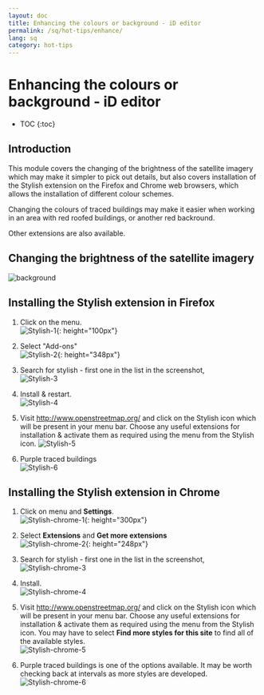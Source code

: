 ```yaml
---
layout: doc
title: Enhancing the colours or background - iD editor
permalink: /sq/hot-tips/enhance/
lang: sq
category: hot-tips
---
```


Enhancing the colours or background - iD editor
============

- TOC
{:toc}

Introduction
------------

This module covers the changing of the brightness of the satellite imagery which may make it simpler to pick out details, but also covers installation of the Stylish extension on the Firefox and Chrome web browsers, which allows the installation of different colour schemes.  

Changing the colours of traced buildings may make it easier when working in an area with red roofed buildings, or another red backround.  

Other extensions are also available. 

Changing the brightness of the satellite imagery
--------------------------------------------------

![background][]

Installing the Stylish extension in Firefox  
-------------------------------------------

1.  Click on the menu.  
![Stylish-1]{: height="100px"}

2.  Select "Add-ons"  
![Stylish-2]{: height="348px"}

3.  Search for stylish - first one in the list in the screenshot,  
![Stylish-3][]

4.  Install & restart.  
![Stylish-4][]

5.  Visit <http://www.openstreetmap.org/> and click on the Stylish icon which will be present in your menu bar. Choose any useful extensions for installation & activate them as required using the menu from the Stylish icon.
![Stylish-5][]

6.  Purple traced buildings  
![Stylish-6][]


Installing the Stylish extension in Chrome  
-------------------------------------------

1.  Click on menu and **Settings**.  
![Stylish-chrome-1]{: height="300px"}

2.  Select **Extensions** and **Get more extensions**  
![Stylish-chrome-2]{: height="248px"}

3.  Search for stylish - first one in the list in the screenshot,  
![Stylish-chrome-3][]

4.  Install.  
![Stylish-chrome-4][]

5.  Visit <http://www.openstreetmap.org/> and click on the Stylish icon which will be present in your menu bar. Choose any useful extensions for installation & activate them as required using the menu from the Stylish icon. You may have to select **Find more styles for this site** to find all of the available styles.  
![Stylish-chrome-5][]

6.  Purple traced buildings is one of the options available. It may be worth checking back at intervals as more styles are developed.   
![Stylish-chrome-6][]



[background]:/images/hot-tips/background.gif
[Stylish-1]:/images/hot-tips/Stylish-1.png
[Stylish-2]:/images/hot-tips/Stylish-2.png
[Stylish-3]:/images/hot-tips/Stylish-3.png
[Stylish-4]:/images/hot-tips/Stylish-4.png
[Stylish-5]:/images/hot-tips/Stylish-5.png
[Stylish-6]:/images/hot-tips/HOT-purple-buildings.png
[Stylish-chrome-1]:/images/hot-tips/chrome_1-settings.png
[Stylish-chrome-2]:/images/hot-tips/chrome_2-extensions.png
[Stylish-chrome-3]:/images/hot-tips/chrome_3-stylish.png
[Stylish-chrome-4]:/images/hot-tips/chrome_4-stylish-add.png
[Stylish-chrome-5]:/images/hot-tips/chrome_5-more-styles.png
[Stylish-chrome-6]:/images/hot-tips/chrome_6-purple-stylish.png